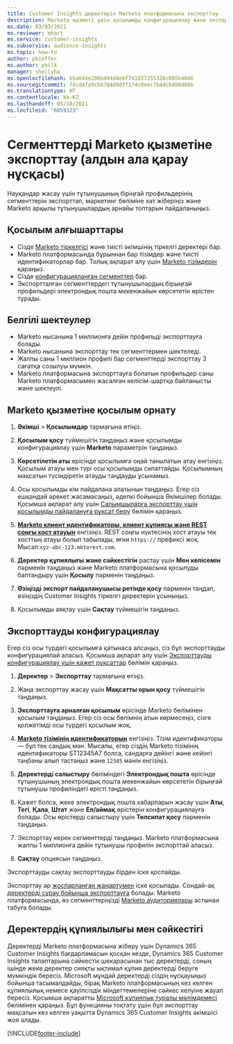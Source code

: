 ```yaml
---
title: Customer Insights деректерін Marketo платформасына экспорттау
description: Marketo қызметі үшін қосылымды конфигурациялау және экспорттау жолы туралы ақпарат.
ms.date: 03/03/2021
ms.reviewer: mhart
ms.service: customer-insights
ms.subservice: audience-insights
ms.topic: how-to
author: pkieffer
ms.author: philk
manager: shellyha
ms.openlocfilehash: b5a644e286bd44d4ebf7d1837255326c005b48d6
ms.sourcegitcommit: 74cd4fa9cbb784d9dff174c0eec7b4dcb408d66b
ms.translationtype: HT
ms.contentlocale: kk-KZ
ms.lasthandoff: 05/18/2021
ms.locfileid: "6059323"
---
```

# <a name="export-segments-to-marketo-preview"></a>Сегменттерді Marketo қызметіне экспорттау (алдын ала қарау нұсқасы)

Науқандар жасау үшін тұтынушының біріңғай профильдерінің сегменттерін экспорттап, маркетинг бөліміне хат жіберіңіз және Marketo арқылы тұтынушылардың арнайы топтарын пайдаланыңыз.

## <a name="prerequisites-for-connection"></a>Қосылым алғышарттары

-   Сізде [Marketo тіркелгісі](https://login.marketo.com/) және тиісті әкімшінің тіркелгі деректері бар.
-   Marketo платформасында бұрыннан бар тізімдер және тиісті идентификаторлар бар. Толық ақпарат алу үшін [Marketo тізімдерін](https://docs.marketo.com/display/public/DOCS/Understanding+Static+Lists) қараңыз.
-   Сізде [конфигурацияланған сегменттер](segments.md) бар.
-   Экспортталған сегменттердегі тұтынушылардың бірыңғай профильдері электрондық пошта мекенжайын көрсететін өрістен тұрады.

## <a name="known-limitations"></a>Белгілі шектеулер

- Marketo нысанына 1 миллионға дейін профильді экспорттауға болады.
- Marketo нысанына экспорттау тек сегменттермен шектеледі.
- Жалпы саны 1 миллион профилі бар сегменттерді экспорттау 3 сағатқа созылуы мүмкін. 
- Marketo платформасына экспорттауға болатын профильдер саны Marketo платформасымен жасалған келісім-шартқа байланысты және шектеулі.

## <a name="set-up-connection-to-marketo"></a>Marketo қызметіне қосылым орнату

1. **Әкімші** > **Қосылымдар** тармағына өтіңіз.

1. **Қосылым қосу** түймешігін таңдаңыз және қосылымды конфигурациялау үшін **Marketo** параметрін таңдаңыз.

1. **Көрсетілетін аты** өрісінде қосылымға оңай танылатын атау енгізіңіз. Қосылым атауы мен түрі осы қосылымды сипаттайды. Қосылымның мақсатын түсіндіретін атауды таңдауды ұсынамыз.

1. Осы қосылымды кім пайдалана алатынын таңдаңыз. Егер сіз ешқандай әрекет жасамасаңыз, әдепкі бойынша Әкімшілер болады. Қосымша ақпарат алу үшін [Салымшыларға экспорттау үшін қосылымды пайдалануға рұқсат беру](connections.md#allow-contributors-to-use-a-connection-for-exports) бөлімін қараңыз.

1. **[Marketo клиент идентификаторы, клиент құпиясы және REST соңғы хост атауын](https://developers.marketo.com/rest-api/authentication/)** енгізіңіз. REST соңғы нүктесінің хост атауы тек хосттың атауы болып табылады, яғни `https://` префиксі жоқ. Мысал:`xyz-abc-123.mktorest.com`. 

1. **Деректер құпиялығы және сәйкестігін** растау үшін **Мен келісемін** пәрменін таңдаңыз және Marketo платформасына қосылуды баптандыру үшін **Қосылу** пәрменін таңдаңыз.

1. **Өзіңізді экспорт пайдаланушысы ретінде қосу** пәрменін таңдап, өзіңіздің Customer Insights тіркелгі деректерін ұсыныңыз.

1. Қосылымды аяқтау үшін **Сақтау** түймешігін таңдаңыз.

## <a name="configure-an-export"></a>Экспорттауды конфигурациялау

Егер сіз осы түрдегі қосылымға қатынаса алсаңыз, сіз бұл экспорттауды конфигурациялай аласыз. Қосымша ақпарат алу үшін [Экспорттауды конфигурациялау үшін қажет рұқсаттар](export-destinations.md#set-up-a-new-export) бөлімін қараңыз.

1. **Деректер** > **Экспорттау** тармағына өтіңіз.

1. Жаңа экспорттау жасау үшін **Мақсатты орын қосу** түймешігін таңдаңыз.

1. **Экспорттауға арналған қосылым** өрісінде Marketo бөлімінен қосылым таңдаңыз. Егер сіз осы бөлімнің атын көрмесеңіз, сізге қолжетімді осы түрдегі қосылым жоқ.

1. **[Marketo тізімінің идентификаторын](https://docs.marketo.com/display/public/DOCS/Understanding+Static+Lists)** енгізіңіз. Тізім идентификаторы — бұл тек сандық мән. Мысалы, егер сіздің Marketo тізімінің идентификаторы ST12345A7 болса, сандарға дейінгі және кейінгі таңбаны алып тастаңыз және `12345` мәнін енгізіңіз. 

1. **Деректерді салыстыру** бөліміндегі **Электрондық пошта** өрісінде тұтынушының электрондық пошта мекенжайын көрсететін бірыңғай тұтынушы профиліндегі өрісті таңдаңыз. 

1. Қажет болса, жеке электрондық пошта хабарларын жасау үшін **Аты**, **Тегі**, **Қала**, **Штат** және **Ел/аймақ** өрістерін конфигурациялауға болады. Осы өрістерді салыстыру үшін **Төлсипат қосу** пәрменін таңдаңыз.

1. Экспорттау керек сегменттерді таңдаңыз. Marketo платформасына жалпы 1 миллионға дейін тұтынушы профилін экспорттай аласыз.

1. **Сақтау** опциясын таңдаңыз.

Экспорттауды сақтау экспорттауды бірден іске қоспайды.

Экспорттау әр [жоспарланған жаңартумен](system.md#schedule-tab) іске қосылады. Сондай-ақ [деректерді сұрау бойынша экспорттауға](export-destinations.md#run-exports-on-demand) болады. Marketo платформасында, өз сегменттеріңізді [Marketo аудиториялары](https://docs.marketo.com/display/public/DOCS/Understanding+Static+Lists) астынан табуға болады.


## <a name="data-privacy-and-compliance"></a>Деректердің құпиялылығы мен сәйкестігі

Деректерді Marketo платформасына жіберу үшін Dynamics 365 Customer Insights бағдарламасын қосқан кезде, Dynamics 365 Customer Insights талаптарына сәйкестік шекарасынан тыс деректерді, соның ішінде жеке деректер сияқты ықтимал құпия деректерді беруге мүмкіндік бересіз. Microsoft мұндай деректерді сіздің нұсқауыңыз бойынша тасымалдайды, бірақ Marketo платформасының кез келген құпиялылық немесе қауіпсіздік міндеттемелеріне сәйкес келуіне жауап бересіз. Қосымша ақпаратты [Microsoft құпиялық туралы мәлімдемесі](https://go.microsoft.com/fwlink/?linkid=396732) бөлімінен қараңыз.
Бұл функцияны тоқтату үшін бұл экспорттау мақсатын кез келген уақытта Dynamics 365 Customer Insights әкімшісі жоя алады.


[!INCLUDE[footer-include](../includes/footer-banner.md)]
